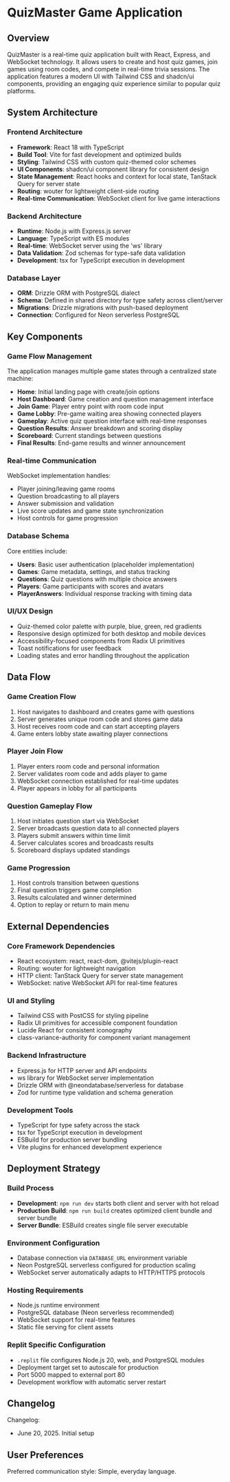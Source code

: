 # QuizMaster Game Application

## Overview

QuizMaster is a real-time quiz application built with React, Express, and WebSocket technology. It allows users to create and host quiz games, join games using room codes, and compete in real-time trivia sessions. The application features a modern UI with Tailwind CSS and shadcn/ui components, providing an engaging quiz experience similar to popular quiz platforms.

## System Architecture

### Frontend Architecture
- **Framework**: React 18 with TypeScript
- **Build Tool**: Vite for fast development and optimized builds
- **Styling**: Tailwind CSS with custom quiz-themed color schemes
- **UI Components**: shadcn/ui component library for consistent design
- **State Management**: React hooks and context for local state, TanStack Query for server state
- **Routing**: wouter for lightweight client-side routing
- **Real-time Communication**: WebSocket client for live game interactions

### Backend Architecture
- **Runtime**: Node.js with Express.js server
- **Language**: TypeScript with ES modules
- **Real-time**: WebSocket server using the 'ws' library
- **Data Validation**: Zod schemas for type-safe data validation
- **Development**: tsx for TypeScript execution in development

### Database Layer
- **ORM**: Drizzle ORM with PostgreSQL dialect
- **Schema**: Defined in shared directory for type safety across client/server
- **Migrations**: Drizzle migrations with push-based deployment
- **Connection**: Configured for Neon serverless PostgreSQL

## Key Components

### Game Flow Management
The application manages multiple game states through a centralized state machine:
- **Home**: Initial landing page with create/join options
- **Host Dashboard**: Game creation and question management interface
- **Join Game**: Player entry point with room code input
- **Game Lobby**: Pre-game waiting area showing connected players
- **Gameplay**: Active quiz question interface with real-time responses
- **Question Results**: Answer breakdown and scoring display
- **Scoreboard**: Current standings between questions
- **Final Results**: End-game results and winner announcement

### Real-time Communication
WebSocket implementation handles:
- Player joining/leaving game rooms
- Question broadcasting to all players
- Answer submission and validation
- Live score updates and game state synchronization
- Host controls for game progression

### Database Schema
Core entities include:
- **Users**: Basic user authentication (placeholder implementation)
- **Games**: Game metadata, settings, and status tracking
- **Questions**: Quiz questions with multiple choice answers
- **Players**: Game participants with scores and avatars
- **PlayerAnswers**: Individual response tracking with timing data

### UI/UX Design
- Quiz-themed color palette with purple, blue, green, red gradients
- Responsive design optimized for both desktop and mobile devices
- Accessibility-focused components from Radix UI primitives
- Toast notifications for user feedback
- Loading states and error handling throughout the application

## Data Flow

### Game Creation Flow
1. Host navigates to dashboard and creates game with questions
2. Server generates unique room code and stores game data
3. Host receives room code and can start accepting players
4. Game enters lobby state awaiting player connections

### Player Join Flow
1. Player enters room code and personal information
2. Server validates room code and adds player to game
3. WebSocket connection established for real-time updates
4. Player appears in lobby for all participants

### Question Gameplay Flow
1. Host initiates question start via WebSocket
2. Server broadcasts question data to all connected players
3. Players submit answers within time limit
4. Server calculates scores and broadcasts results
5. Scoreboard displays updated standings

### Game Progression
1. Host controls transition between questions
2. Final question triggers game completion
3. Results calculated and winner determined
4. Option to replay or return to main menu

## External Dependencies

### Core Framework Dependencies
- React ecosystem: react, react-dom, @vitejs/plugin-react
- Routing: wouter for lightweight navigation
- HTTP client: TanStack Query for server state management
- WebSocket: native WebSocket API for real-time features

### UI and Styling
- Tailwind CSS with PostCSS for styling pipeline
- Radix UI primitives for accessible component foundation
- Lucide React for consistent iconography
- class-variance-authority for component variant management

### Backend Infrastructure
- Express.js for HTTP server and API endpoints
- ws library for WebSocket server implementation
- Drizzle ORM with @neondatabase/serverless for database
- Zod for runtime type validation and schema generation

### Development Tools
- TypeScript for type safety across the stack
- tsx for TypeScript execution in development
- ESBuild for production server bundling
- Vite plugins for enhanced development experience

## Deployment Strategy

### Build Process
- **Development**: `npm run dev` starts both client and server with hot reload
- **Production Build**: `npm run build` creates optimized client bundle and server bundle
- **Server Bundle**: ESBuild creates single file server executable

### Environment Configuration
- Database connection via `DATABASE_URL` environment variable
- Neon PostgreSQL serverless configured for production scaling
- WebSocket server automatically adapts to HTTP/HTTPS protocols

### Hosting Requirements
- Node.js runtime environment
- PostgreSQL database (Neon serverless recommended)
- WebSocket support for real-time features
- Static file serving for client assets

### Replit Specific Configuration
- `.replit` file configures Node.js 20, web, and PostgreSQL modules
- Deployment target set to autoscale for production
- Port 5000 mapped to external port 80
- Development workflow with automatic server restart

## Changelog

Changelog:
- June 20, 2025. Initial setup

## User Preferences

Preferred communication style: Simple, everyday language.